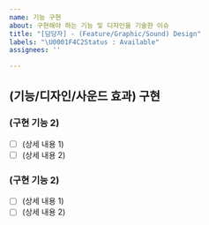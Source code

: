 ```yaml
---
name: 기능 구현
about: 구현해야 하는 기능 및 디자인을 기술한 이슈
title: "[담당자] - (Feature/Graphic/Sound) Design"
labels: "\U0001F4C2Status : Available"
assignees: ''

---
```


## (기능/디자인/사운드 효과) 구현
### (구현 기능 2)
- [ ] (상세 내용 1)
- [ ] (상세 내용 2)

### (구현 기능 2)
- [ ] (상세 내용 1)
- [ ] (상세 내용 2)
